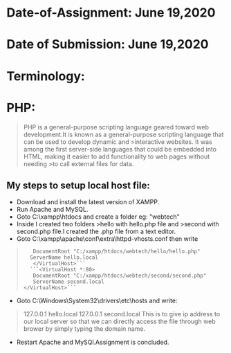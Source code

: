 # Date-of-Assignment: June 19,2020
# Date of Submission: June 19,2020

# Terminology:
# PHP: 
>PHP is a general-purpose scripting language geared toward web development.It is known as a general-purpose scripting language that can be used to develop dynamic and >interactive websites. It was among the first server-side languages that could be embedded into HTML, making it easier to add functionality to web pages without needing >to call external files for data.

## My steps to setup local host file:
- Download and install the latest version of XAMPP.
- Run Apache and MySQL.
- Goto C:\xampp\htdocs and create a folder eg: "webtech"
- Inside I created two folders >hello with hello.php file and >second with second.php file.I created the .php file from a text editor.
- Goto C:\xampp\apache\conf\extra\httpd-vhosts.conf then write 
> ```<VirtualHost *:80>
>    DocumentRoot "C:/xampp/htdocs/webtech/hello/hello.php"
>   ServerName hello.local
>    </VirtualHost>```
>   ```<VirtualHost *:80>
>    DocumentRoot "C:/xampp/htdocs/webtech/second/second.php"
>    ServerName second.local
></VirtualHost>```
-  Goto C:\Windows\System32\drivers\etc\hosts and write:
> 127.0.0.1	hello.local
> 127.0.0.1	second.local
> This is to give ip address to our local server so that we can directly access the file through web brower by simply typing the domain name.
- Restart Apache and MySQl.Assignment is concluded.
